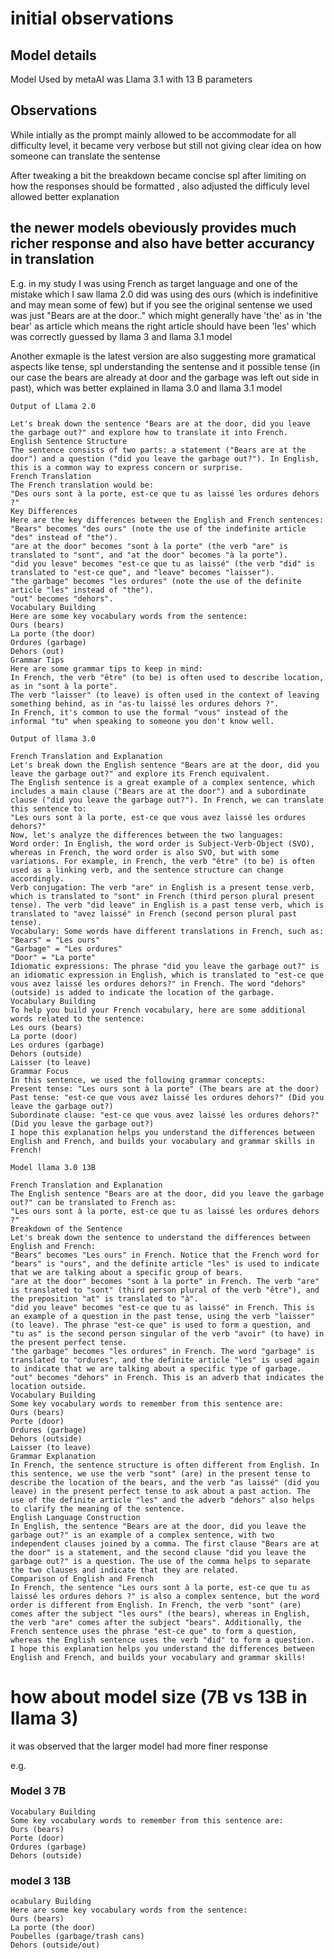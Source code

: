 # initial observations

## Model details
Model Used by metaAI was Llama 3.1 with 13 B parameters


## Observations
While intially as the prompt mainly allowed to be accommodate for all difficulty level, it became very verbose but still not giving clear idea on how someone can translate the sentense

After tweaking a bit the breakdown became concise spl after limiting on how the responses should be formatted , also adjusted the difficuly level allowed better explanation

## the newer models obeviously provides much richer response and also have better accurancy in translation

E.g. in my study I was using French as target language and one of the mistake which I saw llama 2.0 did was using des ours (which is indefinitive and may mean some of few) but if you see the original sentense we used was just "Bears are at the door.." which might generally have 'the' as in 'the bear' as article which means the right article should have been 'les' which was correctly guessed by llama 3 and llama 3.1 model

Another exmaple is the latest version are also suggesting more gramatical aspects like tense, spl understanding the sentense and it possible tense (in our case the bears are already at door and the garbage was left out side in past), which was better explained in llama 3.0 and llama 3.1 model

````
Output of Llama 2.0

Let's break down the sentence "Bears are at the door, did you leave the garbage out?" and explore how to translate it into French.
English Sentence Structure
The sentence consists of two parts: a statement ("Bears are at the door") and a question ("did you leave the garbage out?"). In English, this is a common way to express concern or surprise.
French Translation
The French translation would be:
"Des ours sont à la porte, est-ce que tu as laissé les ordures dehors ?"
Key Differences
Here are the key differences between the English and French sentences:
"Bears" becomes "des ours" (note the use of the indefinite article "des" instead of "the").
"are at the door" becomes "sont à la porte" (the verb "are" is translated to "sont", and "at the door" becomes "à la porte").
"did you leave" becomes "est-ce que tu as laissé" (the verb "did" is translated to "est-ce que", and "leave" becomes "laisser").
"the garbage" becomes "les ordures" (note the use of the definite article "les" instead of "the").
"out" becomes "dehors".
Vocabulary Building
Here are some key vocabulary words from the sentence:
Ours (bears)
La porte (the door)
Ordures (garbage)
Dehors (out)
Grammar Tips
Here are some grammar tips to keep in mind:
In French, the verb "être" (to be) is often used to describe location, as in "sont à la porte".
The verb "laisser" (to leave) is often used in the context of leaving something behind, as in "as-tu laissé les ordures dehors ?".
In French, it's common to use the formal "vous" instead of the informal "tu" when speaking to someone you don't know well.
````


````
Output of llama 3.0

French Translation and Explanation
Let's break down the English sentence "Bears are at the door, did you leave the garbage out?" and explore its French equivalent.
The English sentence is a great example of a complex sentence, which includes a main clause ("Bears are at the door") and a subordinate clause ("did you leave the garbage out?"). In French, we can translate this sentence to:
"Les ours sont à la porte, est-ce que vous avez laissé les ordures dehors?"
Now, let's analyze the differences between the two languages:
Word order: In English, the word order is Subject-Verb-Object (SVO), whereas in French, the word order is also SVO, but with some variations. For example, in French, the verb "être" (to be) is often used as a linking verb, and the sentence structure can change accordingly.
Verb conjugation: The verb "are" in English is a present tense verb, which is translated to "sont" in French (third person plural present tense). The verb "did leave" in English is a past tense verb, which is translated to "avez laissé" in French (second person plural past tense).
Vocabulary: Some words have different translations in French, such as:
"Bears" = "Les ours"
"Garbage" = "Les ordures"
"Door" = "La porte"
Idiomatic expressions: The phrase "did you leave the garbage out?" is an idiomatic expression in English, which is translated to "est-ce que vous avez laissé les ordures dehors?" in French. The word "dehors" (outside) is added to indicate the location of the garbage.
Vocabulary Building
To help you build your French vocabulary, here are some additional words related to the sentence:
Les ours (bears)
La porte (door)
Les ordures (garbage)
Dehors (outside)
Laisser (to leave)
Grammar Focus
In this sentence, we used the following grammar concepts:
Present tense: "Les ours sont à la porte" (The bears are at the door)
Past tense: "est-ce que vous avez laissé les ordures dehors?" (Did you leave the garbage out?)
Subordinate clause: "est-ce que vous avez laissé les ordures dehors?" (Did you leave the garbage out?)
I hope this explanation helps you understand the differences between English and French, and builds your vocabulary and grammar skills in French!
````


````
Model llama 3.0 13B

French Translation and Explanation
The English sentence "Bears are at the door, did you leave the garbage out?" can be translated to French as:
"Les ours sont à la porte, est-ce que tu as laissé les ordures dehors ?"
Breakdown of the Sentence
Let's break down the sentence to understand the differences between English and French:
"Bears" becomes "Les ours" in French. Notice that the French word for "bears" is "ours", and the definite article "les" is used to indicate that we are talking about a specific group of bears.
"are at the door" becomes "sont à la porte" in French. The verb "are" is translated to "sont" (third person plural of the verb "être"), and the preposition "at" is translated to "à".
"did you leave" becomes "est-ce que tu as laissé" in French. This is an example of a question in the past tense, using the verb "laisser" (to leave). The phrase "est-ce que" is used to form a question, and "tu as" is the second person singular of the verb "avoir" (to have) in the present perfect tense.
"the garbage" becomes "les ordures" in French. The word "garbage" is translated to "ordures", and the definite article "les" is used again to indicate that we are talking about a specific type of garbage.
"out" becomes "dehors" in French. This is an adverb that indicates the location outside.
Vocabulary Building
Some key vocabulary words to remember from this sentence are:
Ours (bears)
Porte (door)
Ordures (garbage)
Dehors (outside)
Laisser (to leave)
Grammar Explanation
In French, the sentence structure is often different from English. In this sentence, we use the verb "sont" (are) in the present tense to describe the location of the bears, and the verb "as laissé" (did you leave) in the present perfect tense to ask about a past action. The use of the definite article "les" and the adverb "dehors" also helps to clarify the meaning of the sentence.
English Language Construction
In English, the sentence "Bears are at the door, did you leave the garbage out?" is an example of a complex sentence, with two independent clauses joined by a comma. The first clause "Bears are at the door" is a statement, and the second clause "did you leave the garbage out?" is a question. The use of the comma helps to separate the two clauses and indicate that they are related.
Comparison of English and French
In French, the sentence "Les ours sont à la porte, est-ce que tu as laissé les ordures dehors ?" is also a complex sentence, but the word order is different from English. In French, the verb "sont" (are) comes after the subject "les ours" (the bears), whereas in English, the verb "are" comes after the subject "bears". Additionally, the French sentence uses the phrase "est-ce que" to form a question, whereas the English sentence uses the verb "did" to form a question.
I hope this explanation helps you understand the differences between English and French, and builds your vocabulary and grammar skills!

````

# how about model size (7B vs 13B in llama 3)

it was observed that the larger model had more finer response


e.g.

### Model 3 7B
```
Vocabulary Building
Some key vocabulary words to remember from this sentence are:
Ours (bears)
Porte (door)
Ordures (garbage)
Dehors (outside)
````

### model 3 13B
```
ocabulary Building
Here are some key vocabulary words from the sentence:
Ours (bears)
La porte (the door)
Poubelles (garbage/trash cans)
Dehors (outside/out)
```